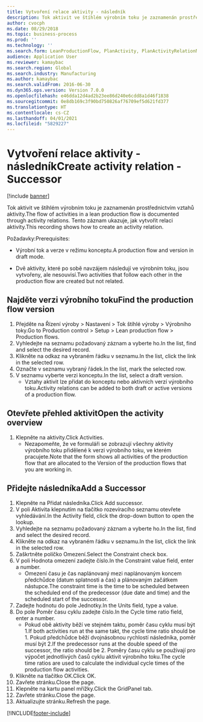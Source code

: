 ```yaml
---
title: Vytvoření relace aktivity - následník
description: Tok aktivit ve štíhlém výrobním toku je zaznamenán prostřednictvím vztahů aktivity.
author: cvocph
ms.date: 08/29/2018
ms.topic: business-process
ms.prod: ''
ms.technology: ''
ms.search.form: LeanProductionFlow, PlanActivity, PlanActivityRelationNew, PlanActivityLookup, DefaultDashboard
audience: Application User
ms.reviewer: kamaybac
ms.search.region: Global
ms.search.industry: Manufacturing
ms.author: kamaybac
ms.search.validFrom: 2016-06-30
ms.dyn365.ops.version: Version 7.0.0
ms.openlocfilehash: e46dda12d4ad2b23ee86d240e6cdd8a1d46f1838
ms.sourcegitcommit: 0e8db169c3f90bd750826af76709ef5d621fd377
ms.translationtype: HT
ms.contentlocale: cs-CZ
ms.lasthandoff: 04/01/2021
ms.locfileid: "5829227"
---
```

# <a name="create-activity-relation---successor"></a><span data-ttu-id="10400-103">Vytvoření relace aktivity - následník</span><span class="sxs-lookup"><span data-stu-id="10400-103">Create activity relation - Successor</span></span>

[!include [banner](../../includes/banner.md)]

<span data-ttu-id="10400-104">Tok aktivit ve štíhlém výrobním toku je zaznamenán prostřednictvím vztahů aktivity.</span><span class="sxs-lookup"><span data-stu-id="10400-104">The flow of activities in a lean production flow is documented through activity relations.</span></span> <span data-ttu-id="10400-105">Tento záznam ukazuje, jak vytvořit relaci aktivity.</span><span class="sxs-lookup"><span data-stu-id="10400-105">This recording shows how to create an activity relation.</span></span>

<span data-ttu-id="10400-106">Požadavky:</span><span class="sxs-lookup"><span data-stu-id="10400-106">Prerequisites:</span></span>

- <span data-ttu-id="10400-107">Výrobní tok a verze v režimu konceptu.</span><span class="sxs-lookup"><span data-stu-id="10400-107">A production flow and version in draft mode.</span></span> 

- <span data-ttu-id="10400-108">Dvě aktivity, které po sobě navzájem následují ve výrobním toku, jsou vytvořeny, ale nesouvisí.</span><span class="sxs-lookup"><span data-stu-id="10400-108">Two activities that follow each other in the production flow are created but not related.</span></span>


## <a name="find-the-production-flow-version"></a><span data-ttu-id="10400-109">Najděte verzi výrobního toku</span><span class="sxs-lookup"><span data-stu-id="10400-109">Find the production flow version</span></span> 
1. <span data-ttu-id="10400-110">Přejděte na Řízení výroby > Nastavení > Tok štíhlé výroby > Výrobního toky.</span><span class="sxs-lookup"><span data-stu-id="10400-110">Go to Production control > Setup > Lean production flow > Production flows.</span></span>
2. <span data-ttu-id="10400-111">Vyhledejte na seznamu požadovaný záznam a vyberte ho.</span><span class="sxs-lookup"><span data-stu-id="10400-111">In the list, find and select the desired record.</span></span>
3. <span data-ttu-id="10400-112">Klikněte na odkaz na vybraném řádku v seznamu.</span><span class="sxs-lookup"><span data-stu-id="10400-112">In the list, click the link in the selected row.</span></span>
4. <span data-ttu-id="10400-113">Označte v seznamu vybraný řádek.</span><span class="sxs-lookup"><span data-stu-id="10400-113">In the list, mark the selected row.</span></span>
5. <span data-ttu-id="10400-114">V seznamu vyberte verzi konceptu.</span><span class="sxs-lookup"><span data-stu-id="10400-114">In the list, select a draft version.</span></span>
    * <span data-ttu-id="10400-115">Vztahy aktivit lze přidat do konceptu nebo aktivních verzí výrobního toku.</span><span class="sxs-lookup"><span data-stu-id="10400-115">Activity relations can be added to both draft or active versions of a production flow.</span></span>  

## <a name="open-the-activity-overview"></a><span data-ttu-id="10400-116">Otevřete přehled aktivit</span><span class="sxs-lookup"><span data-stu-id="10400-116">Open the activity overview</span></span>
1. <span data-ttu-id="10400-117">Klepněte na aktivity.</span><span class="sxs-lookup"><span data-stu-id="10400-117">Click Activities.</span></span>
    * <span data-ttu-id="10400-118">Nezapomeňte, že ve formuláři se zobrazují všechny aktivity výrobního toku přidělené k verzi výrobního toku, ve kterém pracujete.</span><span class="sxs-lookup"><span data-stu-id="10400-118">Note that the form shows all activities of the production flow that are allocated to the Version of the production flows that you are working in.</span></span>  

## <a name="add-a-successor"></a><span data-ttu-id="10400-119">Přidejte následníka</span><span class="sxs-lookup"><span data-stu-id="10400-119">Add a Successor</span></span>
1. <span data-ttu-id="10400-120">Klepněte na Přidat následníka.</span><span class="sxs-lookup"><span data-stu-id="10400-120">Click Add successor.</span></span>
2. <span data-ttu-id="10400-121">V poli Aktivita klepnutím na tlačítko rozevíracího seznamu otevřete vyhledávání.</span><span class="sxs-lookup"><span data-stu-id="10400-121">In the Activity field, click the drop-down button to open the lookup.</span></span>
3. <span data-ttu-id="10400-122">Vyhledejte na seznamu požadovaný záznam a vyberte ho.</span><span class="sxs-lookup"><span data-stu-id="10400-122">In the list, find and select the desired record.</span></span>
4. <span data-ttu-id="10400-123">Klikněte na odkaz na vybraném řádku v seznamu.</span><span class="sxs-lookup"><span data-stu-id="10400-123">In the list, click the link in the selected row.</span></span>
5. <span data-ttu-id="10400-124">Zaškrtněte políčko Omezení.</span><span class="sxs-lookup"><span data-stu-id="10400-124">Select the Constraint check box.</span></span>
6. <span data-ttu-id="10400-125">V poli Hodnota omezení zadejte číslo.</span><span class="sxs-lookup"><span data-stu-id="10400-125">In the Constraint value field, enter a number.</span></span>
    * <span data-ttu-id="10400-126">Omezení času je čas naplánovaný mezi naplánovaným koncem předchůdce (datum splatnosti a čas) a plánovaným začátkem nástupce.</span><span class="sxs-lookup"><span data-stu-id="10400-126">The constraint time is the time to be scheduled between the scheduled end of the predecessor (due date and time) and the scheduled start of the successor.</span></span>  
7. <span data-ttu-id="10400-127">Zadejte hodnotu do pole Jednotky.</span><span class="sxs-lookup"><span data-stu-id="10400-127">In the Units field, type a value.</span></span>
8. <span data-ttu-id="10400-128">Do pole Poměr času cyklu zadejte číslo.</span><span class="sxs-lookup"><span data-stu-id="10400-128">In the Cycle time ratio field, enter a number.</span></span>
    * <span data-ttu-id="10400-129">Pokud obě aktivity běží ve stejném taktu, poměr času cyklu musí být 1.</span><span class="sxs-lookup"><span data-stu-id="10400-129">If both activities run at the same takt, the cycle time ratio should be 1.</span></span> <span data-ttu-id="10400-130">Pokud předchůdce běží dvojnásobnou rychlostí následníka, poměr musí být 2.</span><span class="sxs-lookup"><span data-stu-id="10400-130">If the predecessor runs at the double speed of the successor, the ratio should be 2.</span></span>   <span data-ttu-id="10400-131">Poměry času cyklu se používají pro výpočet jednotlivých časů cyklu aktivit výrobního toku.</span><span class="sxs-lookup"><span data-stu-id="10400-131">The cycle time ratios are used to calculate the individual cycle times of the production flow activities.</span></span>  
9. <span data-ttu-id="10400-132">Klikněte na tlačítko OK.</span><span class="sxs-lookup"><span data-stu-id="10400-132">Click OK.</span></span>
10. <span data-ttu-id="10400-133">Zavřete stránku.</span><span class="sxs-lookup"><span data-stu-id="10400-133">Close the page.</span></span>
11. <span data-ttu-id="10400-134">Klepněte na kartu panel mřížky.</span><span class="sxs-lookup"><span data-stu-id="10400-134">Click the GridPanel tab.</span></span>
12. <span data-ttu-id="10400-135">Zavřete stránku.</span><span class="sxs-lookup"><span data-stu-id="10400-135">Close the page.</span></span>
13. <span data-ttu-id="10400-136">Aktualizujte stránku.</span><span class="sxs-lookup"><span data-stu-id="10400-136">Refresh the page.</span></span>



[!INCLUDE[footer-include](../../../includes/footer-banner.md)]